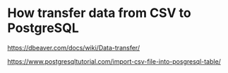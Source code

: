 # How transfer data from CSV to PostgreSQL

https://dbeaver.com/docs/wiki/Data-transfer/

https://www.postgresqltutorial.com/import-csv-file-into-posgresql-table/